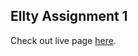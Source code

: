 
## Ellty Assignment 1

 Check out live page [here](https://irfanalvi01.github.io/ellty-assignment1/).
